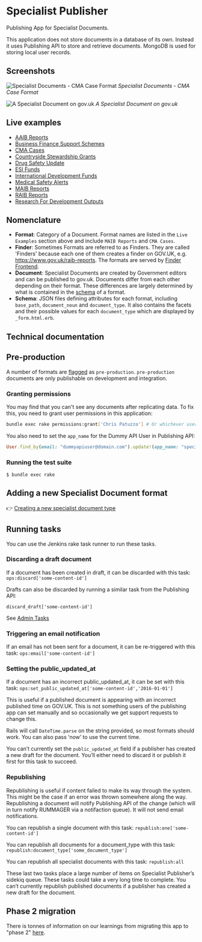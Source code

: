 # Specialist Publisher

Publishing App for Specialist Documents.

This application does not store documents in a database of its own. Instead it uses Publishing API to store and retrieve documents. MongoDB is used for storing local user records.

## Screenshots

![Specialist Documents - CMA Case Format](docs/specialist-publisher-screenshot.png)
*Specialist Documents - CMA Case Format*

![A Specialist Document on gov.uk](docs/screen-shot-specialist-document-cma-case.png)
*A Specialist Document on gov.uk*

## Live examples

- [AAIB Reports](https://www.gov.uk/aaib-reports)
- [Business Finance Support Schemes](https://www.gov.uk/business-finance-support)
- [CMA Cases](https://www.gov.uk/cma-cases)
- [Countryside Stewardship Grants](https://www.gov.uk/countryside-stewardship-grants)
- [Drug Safety Update](https://www.gov.uk/drug-safety-update)
- [ESI Funds](https://www.gov.uk/european-structural-investment-funds)
- [International Development Funds](https://www.gov.uk/international-development-funding)
- [Medical Safety Alerts](https://www.gov.uk/drug-device-alerts)
- [MAIB Reports](https://www.gov.uk/maib-reports)
- [RAIB Reports](https://www.gov.uk/raib-reports)
- [Research For Development Outputs](https://www.gov.uk/research-for-development-outputs)

## Nomenclature

- **Format**: Category of a Document. Format names are listed in the `Live Examples` section above and include `MAIB Reports` and `CMA Cases`.
- **Finder**:  Sometimes Formats are referred to as Finders. They are called 'Finders' because each one of them creates a finder on GOV.UK, e.g. https://www.gov.uk/raib-reports. The formats are served by [Finder Frontend](https://github.com/alphagov/finder-frontend).
- **Document**: Specialist Documents are created by Government editors and can be published to gov.uk. Documents differ from each other depending on their format. These differences are largely determined by what is contained in the [schema](https://github.com/alphagov/specialist-publisher/blob/6f8eee9ef0bd3a4a72638f5e8301225e692145a3/lib/documents/schemas/aaib_reports.json) of a format.
- **Schema**: JSON files defining attributes for each format, including `base_path`, `document_noun` and `document_type`. It also contains the facets and their possible values for each `document_type` which are displayed by `_form.html.erb`.

## Technical documentation

## Pre-production

A number of formats are [flagged](https://github.com/alphagov/specialist-publisher/blob/f8e93142dfad6f3971a73c923b01f2e7352bdb54/lib/documents/schemas/tax_tribunal_decisions.json#L64) as `pre-production`. `pre-production` documents are only publishable on development and integration.

### Granting permissions

You may find that you can't see any documents after replicating data. To fix
this, you need to grant user permissions in this application:

```bash
bundle exec rake permissions:grant['Chris Patuzzo'] # Or whichever user you're logged in as.
```

You also need to set the `app_name` for the Dummy API User in Publishing API:

```ruby
User.find_by(email: "dummyapiuser@domain.com").update!(app_name: "specialist-publisher")
```

### Running the test suite

```
$ bundle exec rake
```

## Adding a new Specialist Document format

👉 [Creating a new specialist document type](/docs/creating-a-new-specialist-document-type.md)

## Running tasks

You can use the Jenkins rake task runner to run these tasks.

### Discarding a draft document

If a document has been created in draft, it can be discarded with this task:
`ops:discard['some-content-id']`

Drafts can also be discarded by running a similar task from the Publishing API:

`discard_draft['some-content-id']`

See [Admin Tasks](https://github.com/alphagov/publishing-api/blob/master/doc/admin-tasks.md)

### Triggering an email notification

If an email has not been sent for a document, it can be re-triggered with this task:
`ops:email['some-content-id']`

### Setting the public_updated_at

If a document has an incorrect public_updated_at, it can be set with this task:
`ops:set_public_updated_at['some-content-id','2016-01-01']`

This is useful if a published document is appearing with an incorrect published time on GOV.UK. This is not something users of the publishing app can set manually and so occasionally we get support requests to change this.

Rails will call `DateTime.parse` on the string provided, so most formats should work. You can also pass ‘now’ to use the current time.

You can’t currently set the `public_updated_at` field if a publisher has created a new draft for the document. You’ll either need to discard it or publish it first for this task to succeed.

### Republishing

Republishing is useful if content failed to make its way through the system. This might be the case if an error was thrown somewhere along the way. Republishing a document will notify Publishing API of the change (which will in turn notify RUMMAGER via a notifaction queue). It will not send email notifications.

You can republish a single document with this task:
`republish:one['some-content-id']`

You can republish all documents for a document_type with this task:
`republish:document_type['some_document_type']`

You can republish all specialist documents with this task:
`republish:all`

These last two tasks place a large number of items on Specialist Publisher’s sidekiq queue. These tasks could take a very long time to complete. You can’t currently republish published documents if a publisher has created a new draft for the document.

## Phase 2 migration

There is tonnes of information on our learnings from migrating this app to
"phase 2" [here](./docs/phase-2-migration/README.md).
